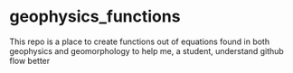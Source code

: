 # geophysics_functions

This repo is a place to create functions out of equations found in both geophysics and geomorphology to help me, a student, understand github flow better
